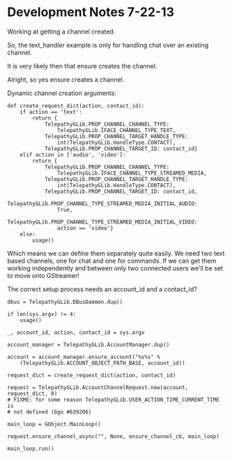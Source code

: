 
# Development Notes 7-22-13

Working at getting a channel created.

So, the text_handler example is only for handling chat over an existing channel.

It is very likely then that ensure creates the channel.

Alright, so yes ensure creates a channel.


Dynamic channel creation arguments:

    def create_request_dict(action, contact_id):
        if action == 'text':
            return {
                TelepathyGLib.PROP_CHANNEL_CHANNEL_TYPE:
                    TelepathyGLib.IFACE_CHANNEL_TYPE_TEXT,
                TelepathyGLib.PROP_CHANNEL_TARGET_HANDLE_TYPE:
                    int(TelepathyGLib.HandleType.CONTACT),
                TelepathyGLib.PROP_CHANNEL_TARGET_ID: contact_id}
        elif action in ['audio', 'video']:
            return {
                TelepathyGLib.PROP_CHANNEL_CHANNEL_TYPE:
                    TelepathyGLib.IFACE_CHANNEL_TYPE_STREAMED_MEDIA,
                TelepathyGLib.PROP_CHANNEL_TARGET_HANDLE_TYPE:
                    int(TelepathyGLib.HandleType.CONTACT),
                TelepathyGLib.PROP_CHANNEL_TARGET_ID: contact_id,
                TelepathyGLib.PROP_CHANNEL_TYPE_STREAMED_MEDIA_INITIAL_AUDIO:
                    True,
                TelepathyGLib.PROP_CHANNEL_TYPE_STREAMED_MEDIA_INITIAL_VIDEO:
                    action == 'video'}
        else:
            usage()


Which means we can define them separately quite easily.
We need two text based channels, one for chat and one for commands.
If we can get them working independently and between only two connected users we'll be set to move onto GStreamer!


The correct setup process needs an account_id and a contact_id?

    dbus = TelepathyGLib.DBusDaemon.dup()

    if len(sys.argv) != 4:
        usage()

    _, account_id, action, contact_id = sys.argv

    account_manager = TelepathyGLib.AccountManager.dup()

    account = account_manager.ensure_account("%s%s" %
        (TelepathyGLib.ACCOUNT_OBJECT_PATH_BASE, account_id))

    request_dict = create_request_dict(action, contact_id)

    request = TelepathyGLib.AccountChannelRequest.new(account, request_dict, 0)
    # FIXME: for some reason TelepathyGLib.USER_ACTION_TIME_CURRENT_TIME is
    # not defined (bgo #639206)

    main_loop = GObject.MainLoop()

    request.ensure_channel_async("", None, ensure_channel_cb, main_loop)

    main_loop.run()


